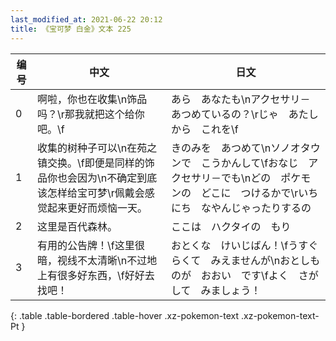 ```yaml
---
last_modified_at: 2021-06-22 20:12
title: 《宝可梦 白金》文本 225
---
```

| 编号 | 中文 | 日文 |
| ---- | ---- | ---- |
| 0 | 啊啦，你也在收集\n饰品吗？\r那我就把这个给你吧。\f | あら　あなたも\nアクセサリ－　あつめているの？\rじゃ　あたしから　これを\f |
| 1 | 收集的树种子可以\n在苑之镇交换。\f即便是同样的饰品你也会因为\n不确定到底该怎样给宝可梦\r佩戴会感觉起来更好而烦恼一天。 | きのみを　あつめて\nソノオタウンで　こうかんして\fおなじ　アクセサリ－でも\nどの　ポケモンの　どこに　つけるかで\rいちにち　なやんじゃったりするの |
| 2 | 这里是百代森林。 | ここは　ハクタイの　もり |
| 3 | 有用的公告牌！\f这里很暗，视线不太清晰\n不过地上有很多好东西，\f好好去找吧！ | おとくな　けいじばん！\fうすぐらくて　みえませんが\nおとしものが　おおい　です\fよく　さがして　みましょう！ |
{: .table .table-bordered .table-hover .xz-pokemon-text .xz-pokemon-text-Pt }